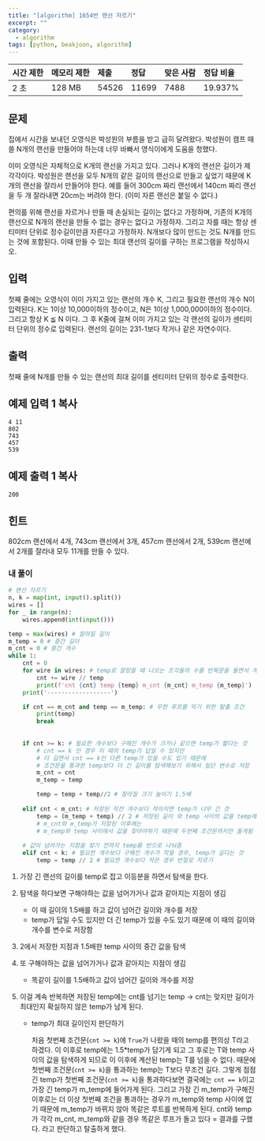 ```yaml
---
title: "[algorithm] 1654번 랜선 자르기"
excerpt: ""
category:
  - algorithm
tags: [python, beakjoon, algorithm]
---
```


| 시간 제한 | 메모리 제한 | 제출  | 정답  | 맞은 사람 | 정답 비율 |
| :-------- | :---------- | :---- | :---- | :-------- | :-------- |
| 2 초      | 128 MB      | 54526 | 11699 | 7488      | 19.937%   |

## 문제

집에서 시간을 보내던 오영식은 박성원의 부름을 받고 급히 달려왔다. 박성원이 캠프 때 쓸 N개의 랜선을 만들어야 하는데 너무 바빠서 영식이에게 도움을 청했다.

이미 오영식은 자체적으로 K개의 랜선을 가지고 있다. 그러나 K개의 랜선은 길이가 제각각이다. 박성원은 랜선을 모두 N개의 같은 길이의 랜선으로 만들고 싶었기 때문에 K개의 랜선을 잘라서 만들어야 한다. 예를 들어 300cm 짜리 랜선에서 140cm 짜리 랜선을 두 개 잘라내면 20cm는 버려야 한다. (이미 자른 랜선은 붙일 수 없다.)

편의를 위해 랜선을 자르거나 만들 때 손실되는 길이는 없다고 가정하며, 기존의 K개의 랜선으로 N개의 랜선을 만들 수 없는 경우는 없다고 가정하자. 그리고 자를 때는 항상 센티미터 단위로 정수길이만큼 자른다고 가정하자. N개보다 많이 만드는 것도 N개를 만드는 것에 포함된다. 이때 만들 수 있는 최대 랜선의 길이를 구하는 프로그램을 작성하시오.

## 입력

첫째 줄에는 오영식이 이미 가지고 있는 랜선의 개수 K, 그리고 필요한 랜선의 개수 N이 입력된다. K는 1이상 10,000이하의 정수이고, N은 1이상 1,000,000이하의 정수이다. 그리고 항상 K ≦ N 이다. 그 후 K줄에 걸쳐 이미 가지고 있는 각 랜선의 길이가 센티미터 단위의 정수로 입력된다. 랜선의 길이는 231-1보다 작거나 같은 자연수이다.

## 출력

첫째 줄에 N개를 만들 수 있는 랜선의 최대 길이를 센티미터 단위의 정수로 출력한다.

## 예제 입력 1 복사

```
4 11
802
743
457
539
```

## 예제 출력 1 복사

```
200
```

## 힌트

802cm 랜선에서 4개, 743cm 랜선에서 3개, 457cm 랜선에서 2개, 539cm 랜선에서 2개를 잘라내 모두 11개를 만들 수 있다.



### 내 풀이

```python
# 랜선 자르기
n, k = map(int, input().split())
wires = []
for _ in range(n):
    wires.append(int(input()))

temp = max(wires) # 잘라질 길이
m_temp = 0 # 중간 길이
m_cnt = 0 # 중간 개수
while 1:
    cnt = 0
    for wire in wires: # temp로 잘랐을 때 나오는 조각들의 수를 반복문을 돌면서 계산
        cnt += wire // temp
        print(f'cnt {cnt} temp {temp} m_cnt {m_cnt} m_temp {m_temp}')
    print('------------------')

    if cnt == m_cnt and temp == m_temp: # 무한 루프를 막기 위한 탈출 조건
        print(temp)
        break
    
    
    if cnt >= k: # 필요한 개수보다 구해진 개수가 크거나 같으면 temp가 짧다는 것
        # cnt == k 인 경우 이 때의 temp가 답일 수 있지만
        # 더 길면서 cnt == k인 다른 temp가 있을 수도 있기 때문에
        # 조건문을 통과한 temp보다 더 긴 길이를 탐색해보기 위해서 일단 변수로 저장
        m_cnt = cnt
        m_temp = temp

        temp = temp + temp//2 # 잘라질 크기 늘이기 1.5배
    
    elif cnt < m_cnt: # 저장된 직전 개수보다 작아지면 temp가 너무 긴 것 
        temp = (m_temp + temp) // 2 # 저장된 길이 와 temp 사이의 값을 temp에 대입
        # m_cnt와 m_temp가 저장된 이후에는
        # m_temp와 temp 사이에서 값을 찾아야하기 때문에 두번째 조건문까지만 돌게됨
	
    # 값이 넘어가는 지점을 찾기 전까지 temp를 반으로 나눠줌
    elif cnt < k: # 필요한 개수보다 구해진 개수가 작을 경우, temp가 길다는 것
        temp = temp // 2 # 필요한 개수보다 작은 경우 반절로 자르기

```

1. 가장 긴 랜선의 길이를 temp로 잡고 이등분을 하면서 탐색을 한다.
2. 탐색을 하다보면 구해야하는 값을 넘어가거나 값과 같아지는 지점이 생김
   - 이 때 길이의 1.5배를 하고 값이 넘어간 길이와 개수를 저장
   - temp가 답일 수도 있지만 더 긴 temp가 있을 수도 있기 때문에 이 때의 길이와 개수를 변수로 저장함
3. 2에서 저장한 지점과 1.5배한 temp 사이의 중간 값을 탐색
4. 또 구해야하는 값을 넘어가거나 값과 같아지는 지점이 생김 
   - 똑같이 길이를 1.5배하고 값이 넘어간 길이와 개수를 저장

5. 이걸 계속 반복하면 저장된 temp에는 cnt를 넘기는 temp -> cnt는 맞지만 길이가 최대인지 확실하지 않은  temp가 남게 된다.

   - temp가 최대 길이인지 판단하기

     처음 첫번째 조건문(`cnt >= k`)에 `True`가 나왔을 때의 temp를 편의상 T라고 하겠다. 이 이후로 temp에는 1.5*temp가 담기게 되고 그 후로는 T와 temp 사이의 값을 탐색하게 되므로 이 이후에 계산된 temp는 T를 넘을 수 없다. 때문에 첫번째 조건문(`cnt >= k`)을 통과하는 temp는 T보다 무조건 길다. 그렇게 점점 긴 temp가 첫번째 조건문(`cnt >= k`)을 통과하다보면 결국에는 `cnt == k`이고 가장 긴 temp가 m_temp에 들어가게 된다. 그리고 가장 긴 m_temp가 구해진 이후로는 더 이상 첫번째 조건을 통과하는 경우가 m_temp와 temp 사이에 없기 때문에 m_temp가 바뀌지 않아 똑같은 루트를 반복하게 된다. cnt와 temp가 각각 m_cnt, m_temp와 같을 경우 똑같은 루프가 돌고 있다 = 결과를 구했다. 라고 판단하고 탈출하게 했다.